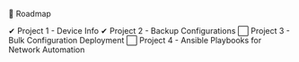 📅 Roadmap

✔ Project 1 - Device Info
✔ Project 2 - Backup Configurations
⬜ Project 3 - Bulk Configuration Deployment
⬜ Project 4 - Ansible Playbooks for Network Automation

